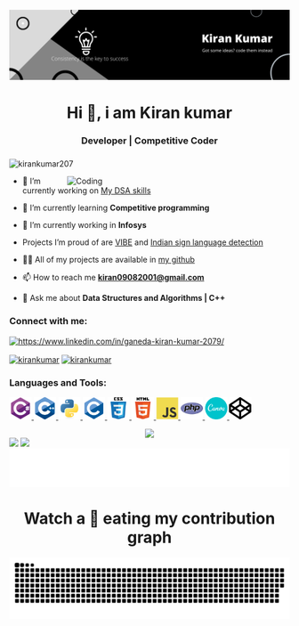 ![simple img](Black%20Minimal%20Motivation%20Quote%20LinkedIn%20Banner.png)

<h1 align="center">Hi 👋, i am Kiran kumar </h1>
<h3 align="center"> Developer | Competitive Coder </h3>
<h3 align="center"> </h3>

<p align="left"> <img src="https://komarev.com/ghpvc/?username=kirankumar207&label=Profile%20views&color=129e00&style=plastic" alt="kirankumar207" /> </p>
<img align="right" alt="Coding" width="400" src="https://cdn.dribbble.com/users/2646423/screenshots/5507196/computer.gif">


- 🔭 I’m currently working on [My DSA skills](https://github.com/kirankumar2079/competivtive-programming)

- 🌱 I’m currently learning **Competitive programming**

- 🏢 I’m currently working in **Infosys**

- Projects I’m proud of are [VIBE](https://github.com/kirankumar2079/Vibe-music-streaming-service) and [Indian sign language detection](https://github.com/kirankumar2079/Video-based-sign-language-recognition)

- 👨‍💻 All of my projects are available in [my github](https://github.com/kirankumar2079?tab=repositories)

- 📫 How to reach me **kiran09082001@gmail.com**

- 💬 Ask me about **Data Structures and Algorithms | C++**
</div>
<h3 align="left">Connect with me:</h3>

 <p align="left">
<a href="https://www.linkedin.com/in/ganeda-kiran-kumar-207/" target="blank"><img align="center" src="https://raw.githubusercontent.com/rahuldkjain/github-profile-readme-generator/master/src/images/icons/Social/linked-in-alt.svg" alt="https://www.linkedin.com/in/ganeda-kiran-kumar-2079/" height="30" width="40" /></a>
<!-- 
  <a href="https://instagram.com/harsha575" target="blank"><img align="center" src="https://raw.githubusercontent.com/rahuldkjain/github-profile-readme-generator/master/src/images/icons/Social/instagram.svg" alt="harsha575" height="30" width="40" /></a> -->
  
<a href="https://www.hackerrank.com/kiran09082001" target="blank"><img align="center" src="https://raw.githubusercontent.com/rahuldkjain/github-profile-readme-generator/master/src/images/icons/Social/hackerrank.svg" alt="kirankumar" height="30" width="40" /></a>
<a href="https://leetcode.com/kiran_kumar_207" target="blank"><img align="center" src="https://raw.githubusercontent.com/rahuldkjain/github-profile-readme-generator/master/src/images/icons/Social/leet-code.svg" alt="kirankumar" height="30" width="40" /></a>
</p>

<h3 align="left">Languages and Tools:</h3>
<p align="left"> 
<a href="https://www.w3schools.com/cs/" target="_blank"> <img src="https://github.com/devicons/devicon/blob/master/icons/csharp/csharp-original.svg" title="c sharp" alt="csharp" width="40" height="40"/> </a>
<a href="https://www.w3schools.com/cpp/" target="_blank"> <img src="https://raw.githubusercontent.com/devicons/devicon/master/icons/cplusplus/cplusplus-original.svg" title="c++" alt="cplusplus" width="40" height="40"/> </a> 
<a href="https://www.python.org" target="_blank"> <img src="https://raw.githubusercontent.com/devicons/devicon/master/icons/python/python-original.svg" title="python" alt="python" width="40" height="40"/> </a>
<a href="https://www.cprogramming.com/" target="_blank"> 
<img src="https://raw.githubusercontent.com/devicons/devicon/master/icons/c/c-original.svg" title="c language" alt="c" width="40" height="40"/> </a> 
<a href="https://www.w3schools.com/css/" target="_blank"> <img src="https://raw.githubusercontent.com/devicons/devicon/master/icons/css3/css3-original-wordmark.svg" title="CSS" alt="css3" width="40" height="40"/> </a> 
<a href="https://www.w3.org/html/" target="_blank"> <img src="https://raw.githubusercontent.com/devicons/devicon/master/icons/html5/html5-original-wordmark.svg" title="HTML" alt="html5" width="40" height="40"/> </a> 
<a href="https://developer.mozilla.org/en-US/docs/Web/JavaScript" target="_blank"> <img src="https://raw.githubusercontent.com/devicons/devicon/master/icons/javascript/javascript-original.svg" title="javascript" alt="javascript" width="40" height="40"/> </a> 
<a href="https://www.php.net" target="_blank"> <img src="https://raw.githubusercontent.com/devicons/devicon/master/icons/php/php-original.svg" title="PHP" alt="php" width="40" height="40"/> </a> 
<a href="https://www.canva.com/" target="_blank"> <img src="https://github.com/devicons/devicon/blob/master/icons/canva/canva-original.svg" alt="canava" title="Canva" width="40" height="40"/> </a>
<a href="https://codepen.io/" target="_blank"> <img src="https://github.com/devicons/devicon/blob/master/icons/codepen/codepen-original.svg" title="Codepen" alt="codepen" width="40" height="40"/> </a>
</p>
<div style="display:flex; justify-content:center;">
  <img src="https://github-readme-stats.vercel.app/api?username=kirankumar2079&count_private=true&&show_icons=true&theme=dark" />
</div>

<img src="https://github-readme-stats.vercel.app/api/top-langs/?username=kirankumar2079" />

<img  src="https://github-readme-streak-stats.herokuapp.com?user=sriharsha200&theme=algolia&hide_border=true" />




<img align='center'  height="70" alt="Thanks" width="100%" src="https://github.com/Kushal997-das/Kushal997-das/blob/master/Profile%20generator/marquee.svg"/>


<h1 align = 'Center'>Watch a 🐍 eating my contribution graph</h1>
<p align="center">
  <img src="https://github.com/Ayan-thecodeking/ayan-thecodeking/blob/output/github-contribution-grid-snake.svg" alt="snake"></center>
</p>



